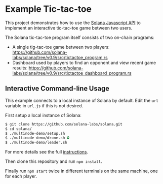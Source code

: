 # Example Tic-tac-toe

This project demonstrates how to use the [Solana Javascript API](https://github.com/solana-labs/solana-web3.js)
to implement an interactive tic-tac-toe game between two users.

The Solana tic-tac-toe program itself consists of two on-chain programs:
* A single tig-tac-toe game between two players: https://github.com/solana-labs/solana/tree/v0.9/src/tictactoe_program.rs
* Dashboard used by players to find an opponent and view recent game results: https://github.com/solana-labs/solana/tree/v0.9/src/tictactoe_dashboard_program.rs

## Interactive Command-line Usage

This example connects to a local instance of Solana by default. Edit the `url`
variable in `url.js` if this is not desired.

First setup a local instance of Solana:
```bash
$ git clone https://github.com/solana-labs/solana.git
$ cd solana/
$ ./multinode-demo/setup.sh
$ ./multinode-demo/drone.sh &
$ ./multinode-demo/leader.sh
```
For more details see the full [instructions](https://github.com/solana-labs/solana/#testnet-demos).

Then clone this repository and run `npm install`.

Finally run `npm start` twice in different terminals on the same machine, one for each player.

